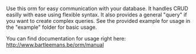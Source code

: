 Use this orm for easy communication with your database.
It handles CRUD easilly with ease using flexible syntax.
It also provides a general "query" if you want to create complex queries.
See the provided example for usage in the "example" folder for basic usage.

You can find documentation for usage right here: http://www.bartleemans.be/orm/manual